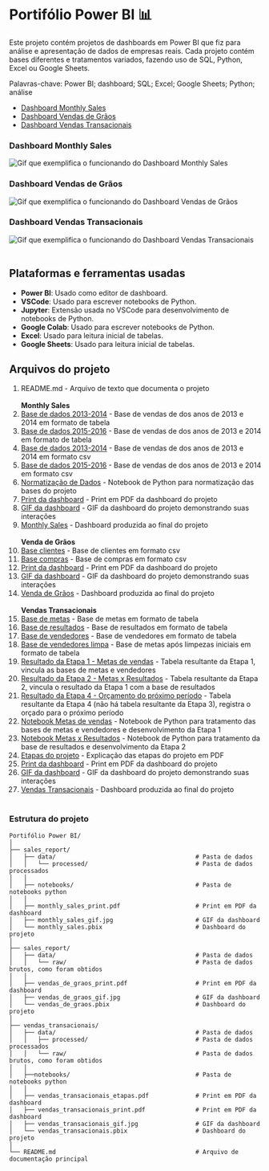 # Portifólio Power BI 📊

Este projeto contém projetos de dashboards em Power BI que fiz para análise e apresentação de dados de empresas reais. Cada projeto contém bases diferentes e tratamentos variados, fazendo uso de SQL, Python, Excel ou Google Sheets.

Palavras-chave: Power BI; dashboard; SQL; Excel; Google Sheets; Python; análise

- [Dashboard Monthly Sales](\sales_report)
- [Dashboard Vendas de Grãos](\vendas_de_graos)
- [Dashboard Vendas Transacionais](\vendas_transacionais)

### Dashboard Monthly Sales
![Gif que exemplifica o funcionando do Dashboard Monthly Sales](https://i.imgur.com/QSv0IFE.gif)
### Dashboard Vendas de Grãos
![Gif que exemplifica o funcionando do Dashboard Vendas de Grãos](https://i.imgur.com/Zo2V9Qf.gif)
### Dashboard Vendas Transacionais
![Gif que exemplifica o funcionando do Dashboard Vendas Transacionais](https://i.imgur.com/Hgf3dI4.gif)
<br><br>
## Plataformas e ferramentas usadas

- **Power BI**: Usado como editor de dashboard.
- **VSCode**: Usado para escrever notebooks de Python.
- **Jupyter**: Extensão usada no VSCode para desenvolvimento de notebooks de Python.
- **Google Colab**: Usado para escrever notebooks de Python.
- **Excel**: Usado para leitura inicial de tabelas.
- **Google Sheets**: Usado para leitura inicial de tabelas.


## Arquivos do projeto

1. README.md - Arquivo de texto que documenta o projeto
<br><br>
    **Monthly Sales**
1. [Base de dados 2013-2014](monthly_sales/data/processed/Base_de_dados_2013_2014.csv) - Base de vendas de dos anos de 2013 e 2014 em formato de tabela
1. [Base de dados 2015-2016](monthly_sales/data/processed/Base_de_dados_2015_2016.csv) - Base de vendas de dos anos de 2013 e 2014 em formato de tabela
1. [Base de dados 2013-2014](monthly_sales/data/processed/Base_de_dados_2013_2014.csv) - Base de vendas de dos anos de 2013 e 2014 em formato csv
1. [Base de dados 2015-2016](monthly_sales/data/processed/Base_de_dados_2015_2016.csv) - Base de vendas de dos anos de 2013 e 2014 em formato csv
1. [Normatização de Dados](monthly_sales/notebooks/normatizacao_dados.ipynb) - Notebook de Python para normatização das bases do projeto
1. [Print da dashboard](monthly_sales/monthly_sales_print.jpg) - Print em PDF da dashboard do projeto
1. [GIF da dashboard](monthly_sales/monthly_sales_gif.gif) - GIF da dashboard do projeto demonstrando suas interações
1. [Monthly Sales](monthly_sales/monthly_sales.pbix) - Dashboard produzida ao final do projeto
<br> <br>
    **Venda de Grãos**
1. [Base clientes](vendas_de_graos\data\raw\clientes.csv) - Base de clientes em formato csv
1. [Base compras](vendas_de_graos\data\raw\compras.csv) - Base de compras em formato csv
1. [Print da dashboard](vendas_de_graos\vendas_de_graos_print.pdf) - Print em PDF da dashboard do projeto
1. [GIF da dashboard](vendas_de_graos\vendas_de_graos_gif.gif) - GIF da dashboard do projeto demonstrando suas interações
1. [Venda de Grãos](vendas_de_graos\vendas_de_graos.pbix) - Dashboard produzida ao final do projeto
<br> <br>
    **Vendas Transacionais**
1. [Base de metas](vendas_transacionais\data\raw\metas.xlsx) - Base de metas em formato de tabela
1. [Base de resultados](vendas_transacionais\data\raw\resultados.xlsx) - Base de resultados em formato de tabela
1. [Base de vendedores](vendas_transacionais\data\raw\vendedores.xlsx) - Base de vendedores em formato de tabela
1. [Base de vendedores limpa](vendas_transacionais\data\processed\vendedores_limpa.xlsx) - Base de metas após limpezas iniciais em formato de tabela
1. [Resultado da Etapa 1 - Metas de vendas](vendas_transacionais\data\processed\etapa_1_metas_vendas.xlsx) - Tabela resultante da Etapa 1, vincula as bases de metas e vendedores
1. [Resultado da Etapa 2 - Metas x Resultados](vendas_transacionais\data\processed\etapa_2_metas_resultados.xlsx) - Tabela resultante da Etapa 2, vincula o resultado da Etapa 1 com a base de resultados
1. [Resultado da Etapa 4 - Orçamento do próximo período](vendas_transacionais\data\processed\etapa_4_orcamento_novembro.xlsx) - Tabela resultante da Etapa 4 (não há tabela resultante da Etapa 3), registra o orçado para o próximo período
1. [Notebook Metas de vendas](vendas_transacionais/notebooks/etapa_1_metas_vendas.ipynb) - Notebook de Python para tratamento das bases de metas e vendedores e desenvolvimento da Etapa 1
1. [Notebook Metas x Resultados](vendas_transacionais/notebooks/etapa_2_metas_resultados.ipynb) - Notebook de Python para tratamento da base de resultados e desenvolvimento da Etapa 2
1. [Etapas do projeto](vendas_transacionais/vendas_transacionais_etapas.pdf) - Explicação das etapas do projeto em PDF
1. [Print da dashboard](vendas_transacionais/vendas_transacionais_print.pdf) - Print em PDF da dashboard do projeto
1. [GIF da dashboard](vendas_transacionais/vendas_transacionais_gif.gif) - GIF da dashboard do projeto demonstrando suas interações
1. [Vendas Transacionais](vendas_transacionais/vendas_transacionais.pbix) - Dashboard produzida ao final do projeto
<br> <br>


### Estrutura do projeto
```
Portifólio Power BI/
│
├── sales_report/
│   ├── data/                                       # Pasta de dados
│   │   └── processed/                              # Pasta de dados processados
│   │
│   ├── notebooks/                                  # Pasta de notebooks python
│   │
│   ├── monthly_sales_print.pdf                     # Print em PDF da dashboard
│   ├── monthly_sales_gif.jpg                       # GIF da dashboard
│   └── monthly_sales.pbix                          # Dashboard do projeto
│
├── sales_report/
│   ├── data/                                       # Pasta de dados
│   │   └── raw/                                    # Pasta de dados brutos, como foram obtidos
│   │
│   ├── vendas_de_graos_print.pdf                   # Print em PDF da dashboard
│   ├── vendas_de_graos_gif.jpg                     # GIF da dashboard
│   └── vendas_de_graos.pbix                        # Dashboard do projeto
│
├── vendas_transacionais/
│   ├── data/                                       # Pasta de dados
│   │   ├── processed/                              # Pasta de dados processados
│   │   └── raw/                                    # Pasta de dados brutos, como foram obtidos
│   │
│   ├──notebooks/                                   # Pasta de notebooks python
│   │
│   ├── vendas_transacionais_etapas.pdf             # Print em PDF da dashboard
│   ├── vendas_transacionais_print.pdf              # Print em PDF da dashboard
│   ├── vendas_transacionais_gif.jpg                # GIF da dashboard
│   └── vendas_transacionais.pbix                   # Dashboard do projeto
│
└── README.md                                       # Arquivo de documentação principal
```